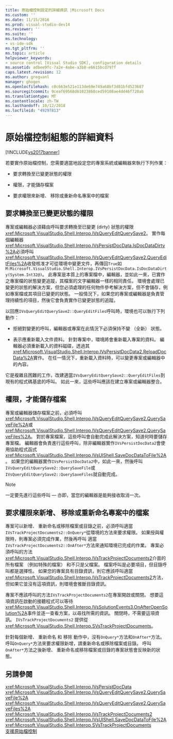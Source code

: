 ```yaml
---
title: 原始檔控制設定的詳細資訊 |Microsoft Docs
ms.custom: ''
ms.date: 11/15/2016
ms.prod: visual-studio-dev14
ms.reviewer: ''
ms.suite: ''
ms.technology:
- vs-ide-sdk
ms.tgt_pltfrm: ''
ms.topic: article
helpviewer_keywords:
- source control [Visual Studio SDK], configuration details
ms.assetid: adbee9fc-7a2e-4abe-a3b8-e6615bcd797f
caps.latest.revision: 12
ms.author: gregvanl
manager: ghogen
ms.openlocfilehash: c0c663e521e113de69e749a68bf3d81bfd523687
ms.sourcegitcommit: 9ceaf69568d61023868ced59108ae4dd46f720ab
ms.translationtype: MT
ms.contentlocale: zh-TW
ms.lasthandoff: 10/12/2018
ms.locfileid: "49297813"
---
```

# <a name="source-control-configuration-details"></a>原始檔控制組態的詳細資料
[!INCLUDE[vs2017banner](../../includes/vs2017banner.md)]

若要實作原始檔控制，您需要適當地設定您的專案系統或編輯器來執行下列作業：  
  
-   要求轉換至已變更狀態的權限  
  
-   權限，才能儲存檔案  
  
-   要求權限來新增、 移除或重新命名專案中的檔案  
  
## <a name="request-permission-to-transition-to-changed-state"></a>要求轉換至已變更狀態的權限  
 專案或編輯器必須藉由呼叫要求轉換至已變更 (dirty) 狀態的權限<xref:Microsoft.VisualStudio.Shell.Interop.IVsQueryEditQuerySave2>。 實作每個編輯器<xref:Microsoft.VisualStudio.Shell.Interop.IVsPersistDocData.IsDocDataDirty%2A>必須呼叫<xref:Microsoft.VisualStudio.Shell.Interop.IVsQueryEditQuerySave2.QueryEditFiles%2A>收發核准才可從環境中變更文件，再傳回`True`如`M:Microsoft.VisualStudio.Shell.Interop.IVsPersistDocData.IsDocDataDirty(System.Int32@)`。 此專案是本質上的專案檔中，編輯器，並如此一來，已實作之專案檔的狀態變更追蹤，其檔案的文字編輯器一樣的相同責任。 環境會處理已變更的狀態的解決方案，但您必須處理的任何物件參考解決方案，但不會儲存，例如專案檔或其項目已變更的狀態。 一般情況下，如果您的專案或編輯器是負責管理持續性的項目，然後它會負責實作已變更狀態的追蹤。  
  
 以回應`IVsQueryEditQuerySave2::QueryEditFiles`呼叫時，環境也可以執行下列動作：  
  
-   拒絕對變更的呼叫，編輯器或專案在此情況下必須保持不變 （全新） 狀態。  
  
-   表示應重新載入文件資料。 針對專案中，環境將會重新載入專案的資料。 編輯器必須重新載入的資料磁碟，透過其<xref:Microsoft.VisualStudio.Shell.Interop.IVsPersistDocData2.ReloadDocData%2A>實作。 在任一情況下，重新載入資料時，可以變更專案或編輯器中的內容。  
  
 它是複雜且困難的工作，改建適當`IVsQueryEditQuerySave2::QueryEditFiles`到現有的程式碼基底的呼叫。 如此一來，這些呼叫應該在建立專案或編輯器整合。  
  
## <a name="request-permission-to-save-a-file"></a>權限，才能儲存檔案  
 專案或編輯器儲存檔案之前，必須呼叫<xref:Microsoft.VisualStudio.Shell.Interop.IVsQueryEditQuerySave2.QuerySaveFile%2A>或<xref:Microsoft.VisualStudio.Shell.Interop.IVsQueryEditQuerySave2.QuerySaveFiles%2A>。 對於專案檔案，這些呼叫會自動完成此解決方案，知道何時要儲存專案檔。 編輯器會負責進行這些呼叫，除非編輯器實作`IVsPersistDocData2`會使用協助程式函式<xref:Microsoft.VisualStudio.Shell.Interop.IVsUIShell.SaveDocDataToFile%2A>。 如果您的編輯器實作`IVsPersistDocData2`中，如此一來，然後呼叫`IVsQueryEditQuerySave2::QuerySaveFile`或`IVsQueryEditQuerySave2::QuerySaveFiles`就自動完成。  
  
> [!NOTE]
>  一定要先進行這些呼叫 — 亦即，當您的編輯器是能夠接收取消一次。  
  
## <a name="request-permission-to-add-remove-or-rename-files-in-the-project"></a>要求權限來新增、 移除或重新命名專案中的檔案  
 專案可以新增、 重新命名或移除檔案或目錄之前，必須呼叫適當`IVsTrackProjectDocuments2::OnQuery*`從環境的方法來要求權限。 如果授與權限時，則專案必須完成作業，然後再呼叫 適當`IVsTrackProjectDocuments2::OnAfter*`方法來通知環境已完成的作業。 專案必須呼叫的方法<xref:Microsoft.VisualStudio.Shell.Interop.IVsTrackProjectDocuments2>介面的所有檔案 （例如特殊的檔案） 和不只是父檔案。 檔案呼叫是必要項目，但目錄呼叫都是選擇性。 如果您的專案具有目錄資訊，則它應該呼叫適當<xref:Microsoft.VisualStudio.Shell.Interop.IVsTrackProjectDocuments2>方法，但如果它並沒有這項資訊，則環境會推斷目錄資訊。  
  
 專案不應該呼叫的方法`IVsTrackProjectDocuments2`在專案開啟或關閉。 想要這項資訊在啟動的接聽程式可以等待<xref:Microsoft.VisualStudio.Shell.Interop.IVsSolutionEvents3.OnAfterOpenSolution%2A>事件並逐一查看方案，以尋找所需的資訊。 關閉時，不需要這項資訊。 `IVsTrackProjectDocuments2` 提供從<xref:Microsoft.VisualStudio.Shell.Interop.SVsTrackProjectDocuments>。  
  
 針對每個新增、 重新命名 和 移除 動作中，沒有`OnQuery*`方法和`OnAfter*`方法。 呼叫`OnQuery*`方法來要求權限新增，請重新命名或移除檔案或目錄。 呼叫`OnAfter*`方法之後新增、 重新命名或移除檔案或目錄的專案狀態會反映新的狀態。  
  
## <a name="see-also"></a>另請參閱  
 <xref:Microsoft.VisualStudio.Shell.Interop.IVsPersistDocData>   
 <xref:Microsoft.VisualStudio.Shell.Interop.IVsQueryEditQuerySave2.QuerySaveFile%2A>   
 <xref:Microsoft.VisualStudio.Shell.Interop.IVsQueryEditQuerySave2.QuerySaveFiles%2A>   
 <xref:Microsoft.VisualStudio.Shell.Interop.IVsTrackProjectDocuments2>   
 <xref:Microsoft.VisualStudio.Shell.Interop.IVsUIShell.SaveDocDataToFile%2A>   
 <xref:Microsoft.VisualStudio.Shell.Interop.SVsTrackProjectDocuments>   
 [支援原始檔控制](../../extensibility/internals/supporting-source-control.md)

